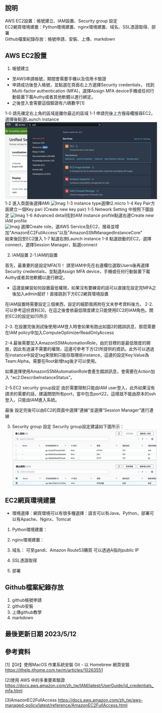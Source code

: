 ## 說明
AWS EC2設置：帳號建立、IAM設置、Security group 設定 \
EC2網頁環境建置：Python環境建置、nginx環境建置、域名、SSL憑證取得、部署 \
Github檔案紀錄存放：帳號申請、安裝、上傳、markdown 
## AWS EC2設置
1. 帳號建立
* 至AWS申請帳號，期間會需要手機以及信用卡驗證
* 申請成功後登入帳號，並點選在頁面右上方選擇Security credentials，
找到Multi-factor authentication (MFA)，選擇Assign MFA device手機或任何行動裝置下載Authy或者其他軟體以進行綁定。
* 之後登入會需要這個驗證有六碼數字[1]

1-0 請先確定右上角的區域是離你最近的區域
1-1 申請完後上方搜尋欄搜尋EC2，選擇後點選Launch instance
![Imag](Img/SrhEC2.png)
1-2 進入頁面後選擇AMi
![Imag](Img/AMISel)
1-3 instance type選擇t2.micro
1-4 Key Pair方面建立一個Key pari (Create new key pair)
1-5 Network Setting 中按照下圖設定
![Imag](Img/NWS)
1-6 Advanced detail找到IAM instance profile點選右邊Create new IAM profile \
![Imag](Img/IAMR)
選擇Create role，選AWS Service及EC2，搜尋並增加"AmazonEC2FullAccess"以及"AmazonSSMManagedInstanceCore" \
結束後回至EC2匯入
1-7 點選右側Launch instance
1-8 點選啟動的EC2，選擇connect，選擇Session Manager，點選connect


2. IAM設置
2-1.IAM的設置

首先，最重要的是設定MFA[1]！
請至IAM中先在右邊欄位選取Users後再選擇Security credentials，並點選Assign MFA device，手機或任何行動裝置下載Authy或者其他軟體以進行綁定。

* 這邊是練習如何設置最低權限，如果沒有要練習的話可以直接在設定完MFA之後加入admin就好！直接跳到下方EC2網頁環境設置




在IAM設置時需要設定三個東西，設定的細節我將附在文末參考資料後方。
2-2. 可以參考這份資料[3]，在這之後會依最低限度建立只能使用EC2的IAM角色。關於EC2的設定如(1)所示

2-3. 在設置完後測試後使用IAM登入時會如果有跑出如圖2的錯誤訊息，那麼需要在IAM policy中加入ComputeOptimizerReadOnlyAccess

2-4.最後需要加入AmazonSSMAutomationRole，由於目標的是最低限度的開放，因此有過濾不需要的權限，這邊可參考下方(2)所提供的資訊，此外可以透過在instance中設定tag來限制只能存取哪些instance，這邊的設定Key:Value為Team:Alpha。需要在Root新增tag後才可以使用。

如果選擇使用AmazonSSMAutomationRole會產生錯誤訊息，會需要在Action加入 "ec2:DescribeInstanceStatus"。


2-5.EC2 security group設定
由於需要限制只能由IAM user登入，此外如果沒有請求的需要的話，建議關閉所有port，當中包含port22，這樣就不能由原本的ssh登入，只能由IAM進入系統。

最後
設定完後可以由EC2的頁面中選擇“連線”並選擇“Session Manager”進行連線



3. Security group 設定
Security group設定建議如下圖所示：
![Image](Img/Inbonce.png)
![Image](Img/Outbonce.png)

## EC2網頁環境建置
* 環境選擇：網頁環境可以有很多種選擇：語言可以有Java、Python，部署可以有Apache、Nginx、Tomcat

1. Python環境建置：


2. nginx環境建置：

3. 域名：
可至gandi、Amazon Route53購買
可以透過A指向public IP

5. SSL憑證取得
6. 部署

## Github檔案紀錄存放
1. github帳號申請
2. github安裝
3. 上傳github教學
4. markdown

## 最後更新日期 2023/5/12
## 參考資料
[1]【Git】使用MacOS 作業系統安裝 Git - 以 Homebrew 網頁安裝 \
https://ithelp.ithome.com.tw/m/articles/10263551


[2]使用 AWS 中的多重要素驗證
https://docs.aws.amazon.com/zh_tw/IAM/latest/UserGuide/id_credentials_mfa.html

[3]AmazonEC2FullAccess
https://docs.aws.amazon.com/zh_tw/aws-managed-policy/latest/reference/AmazonEC2FullAccess.html







